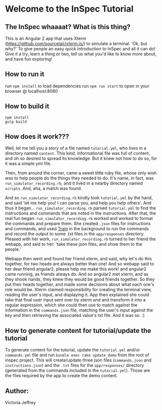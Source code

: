 # Welcome to the InSpec Tutorial

## The InSpec whaaaat?  What is this thing?

This is an Angular 2 app that uses Xterm (https://github.com/sourcelair/xterm.js/) to simulate a terminal.
'Ok, but why?'
To give people an easy quick introduction to InSpec and all it can do! Give it a try,
learn a thing or two, tell us what you'd like to know more about, and have fun exploring!

## How to run it

run `npm install` to load dependencies
run `npm run start` to open in your browser @ localhost:8080

## How to build it

```
npm install
gulp build
```

## How does it work???

Well, let me tell you a story of a file named `tutorial.yml`, who lives in a directory named `content`. This kind, informational file was full of content, and oh so desired to spread its knowledge. But it knew not how to do so, for it was a simple yml file.

Then, from around the corner, came a sweet little ruby file, whose only wish was to help people
do the things they needed to do. It's name, in fact, was `run_simulator_recording.rb`, and it lived in a nearby directory named `scripts`. And, aha, a match was found.

And so `run_simulator_recording.rb` kindly took `tutorial.yml` by the hand, and said 'let me help you! I can parse you, and help you help others'.
And thus it began...
`run_simulator_recording.rb` parsed `tutorial.yml` to find the instructions and commands that are noted in the instructions. After that, the real fun began: `run_simulator_recording.rb` worked and worked to format the commands and prepare them.
She created `.json` files for instructions and commands, and used [Train](https://github.com/chef/train) in the background to run the commands and record the output to some .txt files in the `app/responses` directory.
Pleased with her work, `run_simulator_recording.rb` turned to her friend the webapp, and said to her: 'take these json files, and show them to the people.'

Webapp then went and found her friend xterm, and said, why let's do this together, for two heads are always better than one!
And so webapp said to her dear friend angular2, please help me make this work! and angular2 came running, as friends always do.
And so angular2 met xterm, and as they shook hands, they knew they would be good friends together. So they put their heads together,
and made some decisions about what each one's role would be. Xterm claimed responsibility for creating the terminal view,
reading the user's input, and displaying it.  App then explained she could take that final user input sent over by xterm and
and transform it into a regular expression, which she could then use to match against the information in the `commands.json` file,
matching the user's input against the key and then retrieving the associated value's txt file.
And it was so. :)

## How to generate content for tutorial/update the tutorial

To generate content for the tutorial, update the `tutorial.yml` and/or `commands.yml` file and
run `bundle exec rake update_demo` from the root of inspec project. This will create/update three json files (`commands.json` and `instructions.json`)
and the `.txt` files for the `app/responses/` directory (generated from the commands included in the `tutorial.yml`). Those are the files required by the app to create the demo content.

## Author:

Victoria Jeffrey
